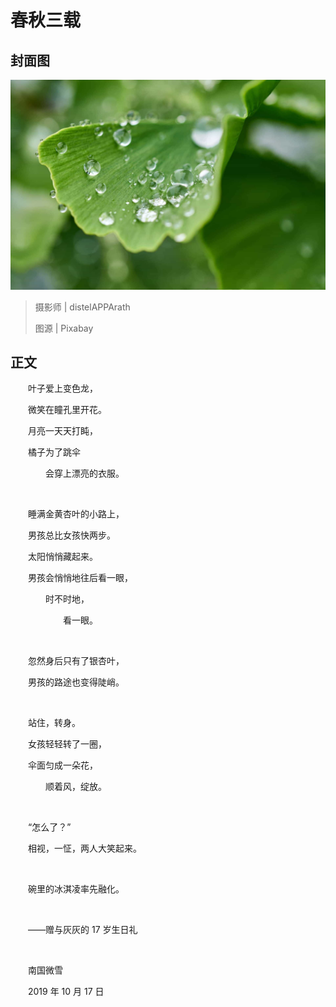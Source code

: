 # 春秋三载

## 封面图

![](https://raw.githubusercontent.com/TinySnow/GithubImageHosting/main/blog/articles/poems/ginkgo-6350293_1920.jpg)

> 摄影师 | distelAPPArath
>
> 图源 | Pixabay

## 正文

　　叶子爱上变色龙，

　　微笑在瞳孔里开花。

　　月亮一天天打盹，

　　橘子为了跳伞

　　　　会穿上漂亮的衣服。

<br />

　　睡满金黄杏叶的小路上，

　　男孩总比女孩快两步。

　　太阳悄悄藏起来。

　　男孩会悄悄地往后看一眼，

　　　　时不时地，

　　　　　　看一眼。

<br />

　　忽然身后只有了银杏叶，

　　男孩的路途也变得陡峭。

<br />

　　站住，转身。

　　女孩轻轻转了一圈，

　　伞面匀成一朵花，

　　　　顺着风，绽放。

<br />

　　“怎么了？”

　　相视，一怔，两人大笑起来。

<br />

　　碗里的冰淇凌率先融化。

<br />

　　——赠与灰灰的 17 岁生日礼

<br />

　　南国微雪

　　2019 年 10 月 17 日
